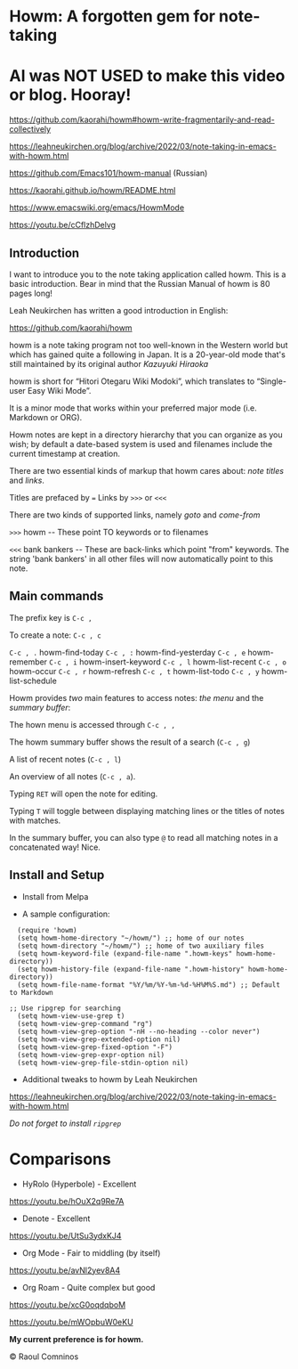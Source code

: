 # Howm: A forgotten gem for note-taking

# AI was **NOT USED** to make this video or blog. Hooray!

https://github.com/kaorahi/howm#howm-write-fragmentarily-and-read-collectively

https://leahneukirchen.org/blog/archive/2022/03/note-taking-in-emacs-with-howm.html

https://github.com/Emacs101/howm-manual (Russian)

https://kaorahi.github.io/howm/README.html

https://www.emacswiki.org/emacs/HowmMode

https://youtu.be/cCflzhDelvg

<!-- Created on 30 November 2023 @03:46 -->

## Introduction

I want to introduce you to the note taking application called howm. This is a basic introduction. Bear in mind that the Russian Manual of howm is 80 pages long!

Leah Neukirchen has written a good introduction in English:

https://github.com/kaorahi/howm

howm is a note taking program not too well-known in the Western world but which has gained quite a following in Japan. It is a 20-year-old mode that's still maintained by its original author *Kazuyuki Hiraoka*

howm is short for “Hitori Otegaru Wiki Modoki”, which translates to “Single-user Easy Wiki Mode”.

It is a minor mode that works within your preferred major mode (i.e. Markdown or ORG).

Howm notes are kept in a directory hierarchy that you can organize as you wish; by default a date-based system is used and filenames include the current timestamp at creation.

There are two essential kinds of markup that howm cares about: *note titles* and *links*.

Titles are prefaced by `=`
Links by `>>>` or `<<<`

There are two kinds of supported links, namely *goto* and *come-from*

`>>>` howm -- These point TO keywords or to filenames

`<<<` bank bankers -- These are back-links which point "from" keywords. The string 'bank bankers' in all other files will now automatically point to this note.

## Main commands

The prefix key is `C-c ,`

To create a note: `C-c , c`

`C-c , .`		howm-find-today
`C-c , :`		howm-find-yesterday
`C-c , e`		howm-remember
`C-c , i`		howm-insert-keyword
`C-c , l`		howm-list-recent
`C-c , o`		howm-occur
`C-c , r`		howm-refresh
`C-c , t`		howm-list-todo
`C-c , y`		howm-list-schedule

Howm provides *two* main features to access notes: *the menu* and the *summary buffer*:

The hown menu is accessed through `C-c , ,`

The howm summary buffer shows the result of a search (`C-c , g`)

A list of recent notes (`C-c , l`)

An overview of all notes (`C-c , a`).

Typing `RET` will open the note for editing.

Typing `T` will toggle between displaying matching lines or the titles of notes with matches.

In the summary buffer, you can also type `@` to read all matching notes in a concatenated way! Nice.

## Install and Setup

- Install from Melpa

- A sample configuration:

```emacs-lisp
  (require 'howm)
  (setq howm-home-directory "~/howm/") ;; home of our notes
  (setq howm-directory "~/howm/") ;; home of two auxiliary files
  (setq howm-keyword-file (expand-file-name ".howm-keys" howm-home-directory))
  (setq howm-history-file (expand-file-name ".howm-history" howm-home-directory))
  (setq howm-file-name-format "%Y/%m/%Y-%m-%d-%H%M%S.md") ;; Default to Markdown

;; Use ripgrep for searching
  (setq howm-view-use-grep t)
  (setq howm-view-grep-command "rg")
  (setq howm-view-grep-option "-nH --no-heading --color never")
  (setq howm-view-grep-extended-option nil)
  (setq howm-view-grep-fixed-option "-F")
  (setq howm-view-grep-expr-option nil)
  (setq howm-view-grep-file-stdin-option nil)
```

* Additional tweaks to howm by Leah Neukirchen

https://leahneukirchen.org/blog/archive/2022/03/note-taking-in-emacs-with-howm.html

*Do not forget to install `ripgrep`*

# Comparisons

- HyRolo (Hyperbole) - Excellent

https://youtu.be/hOuX2q9Re7A

- Denote - Excellent

https://youtu.be/UtSu3ydxKJ4

- Org Mode - Fair to middling (by itself)

https://youtu.be/avNl2yev8A4

- Org Roam - Quite complex but good

https://youtu.be/xcG0oqdqboM

https://youtu.be/mWOpbuW0eKU

**My current preference is for howm.**

©  Raoul Comninos
